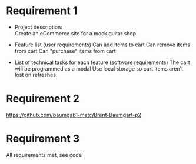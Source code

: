 # Requirement 1

 - Project description:  
	Create an eCommerce site for a mock guitar shop

- Feature list (user requirements)
 Can add items to cart
 Can remove items from cart
 Can "purchase" items from cart

- List of technical tasks for each feature (software requirements)
 The cart will be programmed as a modal
 Use local storage so cart items aren't lost on refreshes
 
# Requirement 2
https://github.com/baumgab1-matc/Brent-Baumgart-p2

#  Requirement 3
 All requirements met, see code

